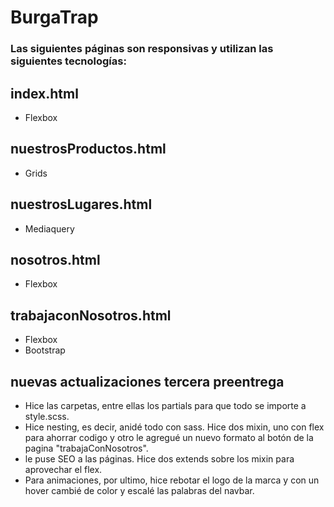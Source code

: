 # BurgaTrap

### Las siguientes páginas son responsivas y utilizan las siguientes tecnologías:
## index.html
+ Flexbox
## nuestrosProductos.html 
+ Grids
## nuestrosLugares.html
+ Mediaquery
## nosotros.html 
+ Flexbox
## trabajaconNosotros.html
+ Flexbox 
+ Bootstrap
## nuevas actualizaciones tercera preentrega
+ Hice las carpetas, entre ellas los partials para que todo se importe a style.scss. 
+ Hice nesting, es decir, anidé todo con sass. Hice dos mixin, uno con flex para ahorrar codigo y otro le agregué un nuevo formato al botón de la pagina "trabajaConNosotros".
+ le puse SEO a las páginas. Hice dos extends sobre los mixin para aprovechar el flex. 
+ Para animaciones, por ultimo, hice rebotar el logo de la marca y con un hover cambié de color y escalé las palabras del navbar.